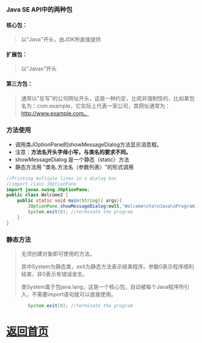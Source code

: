 ### Java SE API中的两种包

#### 核心包：

>  以"Java"开头，由JDK所直接提供

#### 扩展包：

> 以"Javax"开头

#### 第三方包：

> 通常以"反写"的公司网址开头，这是一种约定，比呢非强制性的，比如某包名为：com.example，它实际上代表一家公司，其网址通常为：http://www.example.com。

### 方法使用

- 调用类JOptionPane的showMessageDialog方法显示消息框。
- 注意：**方法名开头字母小写，与类名的要求不同。**
- showMessageDialog 是一个静态（static）方法
- 静态方法用 "类名.方法名（参数列表）"的形式调用

```java
//Printing multiple lines in a dialog box
//import class JOptionPane
import javax.swing.JOptionPane;
public class Welcome2 {
    public static void main(String[] args){ 		
      	JOptionPane.showMessageDialog(null,"Welcome\nto\nJava\nPrograming!");
        System.exit(0);	//terminate the program
    }
}
```



### 静态方法

> 无须创建对象即可使用的方法。
>
> 其中System为静态类，exit为静态方法表示结束程序。参数0表示程序顺利结束，非0表示有错误发生。
>
> 类System属于包java.lang，这是一个核心包，自动被每个Java程序所引入，不需要import语句就可以直接使用。
>
> 

```java
        System.exit(0);	//terminate the program
```

# [返回首页](https://nanaoy.github.io/)